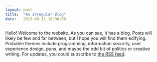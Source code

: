 ```yaml
---
layout: post
title:  "An Irregular Blog"
date:   2015-09-11 18:30:00
---
```


Hello! Welcome to the website. As you can see, it has a blog. Posts will likely be few and far between, but I hope you will find them edifying. Probable themes include programming, information security, user experience design, puns, and maybe the odd bit of politics or creative writing. For updates, you could subscribe to [the RSS feed][rss].

[rss]: /feed.xml
